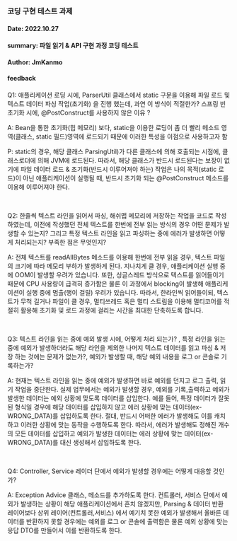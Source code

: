 ### 코딩 구현 테스트 과제

#### Date: 2022.10.27

#### summary: 파일 읽기 & API 구현 과정 코딩 테스트

#### Author: JmKanmo 

#### feedback

Q1: 애플리케이션 로딩 시에, ParserUtil 클래스에서 static 구문을 이용해 파일 로드 및 텍스트 데이터
파싱 작업(초기화) 을 진행 했는데, 과연 이 방식이 적절한가? 스프링 빈 초기화 시에, @PostConstruct를 사용하지 않은 이유 ?

A: Bean을 통한 초기화(힙 메모리) 보다, static을 이용한 로딩이 좀 더 빨리 메소드 영역(클래스, static 필드)영역에 로드되기 때문에 이러한 특성을 이점으로 사용하고자 함

P: static의 경우, 해당 클래스 ParsingUtil)가 다른 클래스에 의해 호출되는 시점에, 클래스로더에 의해 JVM에 로드된다.
따라서, 해당 클래스가 반드시 로드된다는 보장이 없기에 파일 데이터 로드 & 초기화(반드시 이루어져야 하는) 작업은 나의 목적(static 로드)이 아닌
애플리케이션이 실행될 때, 반드시 초기화 되는 @PostConstruct 메소드를 이용해 이루어져야 한다.

<br>

Q2: 한줄씩 텍스트 라인을 읽어서 파싱, 해쉬맵 메모리에 저장하는 작업을 코드로 작성 하였는데, 이전에 작성했던 전체 텍스트를 한번에 전부 읽는 방식의 경우
어떤 문제가 발생할 수 있는지? 그리고 특정 텍스트 라인을 읽고 파싱하는 중에 에러가 발생하면 어떻게 처리되는지? 부족한 점은 무엇인지?

A: 전체 텍스트를 readAllBytes 메소드를 이용해 한번에 전부 읽을 경우, 텍스트 파일의 크기에 따라 메모리 부하가 발생하게 된다. 지나치게 클 경우, 애플리케이션 실행 중에 OOM이 발생할 우려가
있습니다.
또한, 싱글스레드 방식으로 텍스트를 읽어들이기 때문에 CPU 사용량이 급격히 증가함은 물론 이 과정에서 blocking이 발생해 애플리케이션이 실행 중에 멈출(행이 걸릴) 우려가 있습니다.
따라서, 한라인씩 읽어들이되, 텍스트가 무척 길거나 파일이 클 경우, 멀티쓰레드 혹은 멀티 스트림을 이용해 멀티코어를 적절히 활용해 초기화 및 로드 과정에 걸리는 시간을 최대한 단축하도록 합니다. 

<br>

Q3: 텍스트 라인을 읽는 중에 예외 발생 시에, 어떻게 처리 되는가? , 특정 라인을 읽는 중에 예외가 발생하더라도 해당 라인을 제외한 나머지 텍스트 데이터를 
읽고 파싱 & 저장 하는 것에는 문제가 없는가?, 예외가 발생할 때, 해당 예외 내용을 로그 or 콘솔로 기록하는가? 

A: 현재는 텍스트 라인을 읽는 중에 예외가 발생하면 바로 예외를 던지고 로그 출력, 읽기 작업을 중단한다. 
실제 업무에서는 예외가 발생할 경우, 예외를 기록,출력하고 예외가 발생한 데이터는 예외 상황에 맞도록 데이터를 삽입한다.
예를 들어, 특정 데이터가 잘못된 형식일 경우에 해당 데이터를 삽입하지 않고 에러 상황에 맞는 데이터(ex- WRONG_DATA)를 삽입하도록 한다.
절대, 반드시 어떠한 에러가 발생해도 이를 캐치하고 이러한 상황에 맞는 동작을 수행하도록 한다. 
따라서, 에러가 발생해도 정해진 개수의 모든 데이터를 삽입하고 예외가 발생한 데이터는 에러 상황에 맞는 데이터(ex- WRONG_DATA)를 대신 생성해서 삽입하도록 한다.

<br>

Q4: Controller, Service 레이더 단에서 예외가 발생할 경우에는 어떻게 대응할 것인가? 

A: Exception Advice 클래스, 메소드를 추가하도록 한다. 컨트롤러, 서비스 단에서 예외가 발생하는 상황이 해당 애플리케이션에서 
흔치 않겠지만, Parsing & 데이터 반환 레이어보다 상위 레이어(컨트롤러,서비스) 에서 예기치 못한 예외가 발생해서 올바른 데이터를 반환하지 못할 경우에는 예외를 로그 or 콘솔에 출력함은 물론 
예외 상황에 맞는 응답 DTO를 만들어서 이를 반환하도록 한다.
